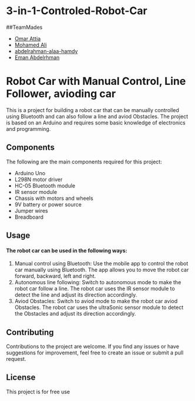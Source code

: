 # 3-in-1-Controled-Robot-Car
##TeamMades
 - [Omar Attia](https://github.com/omarattia23)
 - [Mohamed Ali](https://github.com/the7ag)
 - [abdelrahman-alaa-hamdy](https://github.com/abdelrahman-alaa-hamdy)
 - [Eman Abdelrhman](https://github.com/eman8181)

# Robot Car with Manual Control, Line Follower, avioding car
This is a project for building a robot car that can be manually controlled using Bluetooth and can also follow a line and aviod Obstacles. The project is based on an Arduino and requires some basic knowledge of electronics and programming.

## Components
The following are the main components required for this project:

* Arduino Uno 
* L298N motor driver
* HC-05 Bluetooth module
* IR sensor module
* Chassis with motors and wheels
* 9V battery or power source
* Jumper wires
* Breadboard  

## Usage

#### The robot car can be used in the following ways:

1. Manual control using Bluetooth: Use the mobile app to control the robot car manually using Bluetooth. The app allows you to move the robot car forward, backward, left and right.
2. Autonomous line following: Switch to autonomous mode to make the robot car follow a line. The robot car uses the IR sensor module to detect the line and adjust its direction accordingly.  
3. Aviod Obstacles: Switch to aviod mode to make the robot car aviod Obstacles. The robot car uses the ultraSonic sensor module to detect the Obstacles and adjust its direction accordingly.  

## Contributing
Contributions to the project are welcome. If you find any issues or have suggestions for improvement, feel free to create an issue or submit a pull request.

## License
This project is for free use

